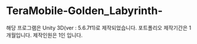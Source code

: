 # TeraMobile-Golden_Labyrinth-
해당 프로그램은 Unity 3D(ver : 5.6.7f1)로 제작되었습니다.
포트폴리오 제작기간은 1개월입니다.
제작인원은 1인 입니다.
